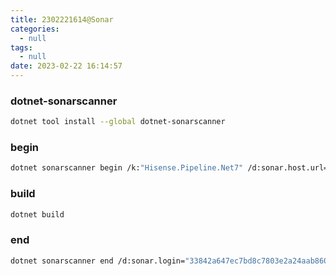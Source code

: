 ```yaml
---
title: 2302221614@Sonar
categories:
  - null
tags:
  - null
date: 2023-02-22 16:14:57
---
```

### dotnet-sonarscanner

``` bash
dotnet tool install --global dotnet-sonarscanner
```

### begin

``` bash
dotnet sonarscanner begin /k:"Hisense.Pipeline.Net7" /d:sonar.host.url="http://localhost:59001"  /d:sonar.login="33842a647ec7bd8c7803e2a24aab860b2aea04de"
```

### build

``` bash
dotnet build
```

### end

``` bash
dotnet sonarscanner end /d:sonar.login="33842a647ec7bd8c7803e2a24aab860b2aea04de"
```
